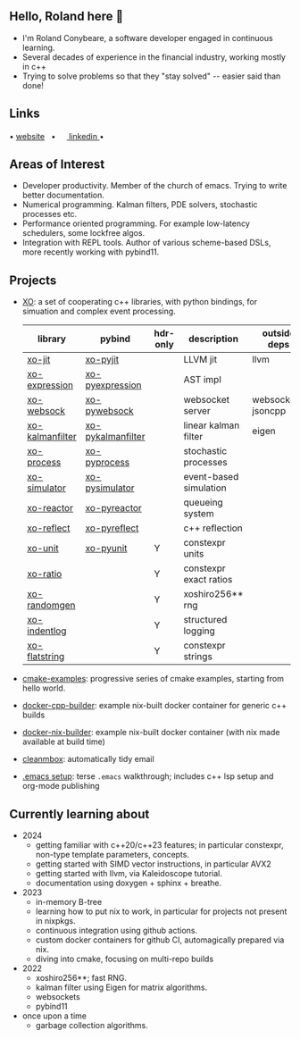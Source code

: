 ## Hello,  Roland here 👋
- I'm Roland Conybeare, a software developer engaged in continuous learning.
- Several decades of experience in the financial industry, working mostly in c++
- Trying to solve problems so that they "stay solved" -- easier said than done!

## Links
• <a href="https://rconybea.github.io/web">website</a>
&nbsp;
• <a href="https://www.linkedin.com/in/roland-conybeare-3640ab4" rel="noreferer">
   <img src="https://skillicons.dev/icons?i=linkedin" width="16px"> linkedin
  <a>
•

## Areas of Interest
- Developer productivity.  Member of the church of emacs.  Trying to write better documentation.
- Numerical programming.  Kalman filters, PDE solvers, stochastic processes etc.
- Performance oriented programming.  For example low-latency schedulers,  some lockfree algos.
- Integration with REPL tools.  Author of various scheme-based DSLs,  more recently working with pybind11.

## Projects
- <a href="https://rconybea.github.io/web/sw/xo.html">XO</a>: a set of cooperating c++ libraries, with python bindings, for simuation and complex event processing.

   | library                                                                   | pybind                                                                        | hdr-only | description            | outside deps        |
   |---------------------------------------------------------------------------|-------------------------------------------------------------------------------|----------|------------------------|---------------------|
   | <a href="https://github.com/Rconybea/xo-jit">xo-jit</a>                   | <a href="https://github.com/Rconybea/xo-pyjit">xo-pyjit</a>                   |          | LLVM jit               | llvm                |
   | <a href="https://github.com/Rconybea/xo-expression">xo-expression</a>     | <a href="https://github.com/Rconybea/xo-pyexpression">xo-pyexpression</a>     |          | AST impl               |                     |
   | <a href="https://github.com/Rconybea/xo-websock">xo-websock</a>           | <a href="https://github.com/Rconybea/xo-pwebsock">xo-pywebsock</a>            |          | websocket server       | websockets, jsoncpp |
   | <a href="https://github.com/Rconybea/xo-kalmanfilter">xo-kalmanfilter</a> | <a href="https://github.com/Rconybea/xo-pykalmanfilter">xo-pykalmanfilter</a> |          | linear kalman filter   | eigen               |
   | <a href="https://github.com/Rconybea/xo-process">xo-process</a>           | <a href="https://github.com/Rconybea/xo-pyprocess">xo-pyprocess</a>           |          | stochastic processes   |                     |
   | <a href="https://github.com/Rconybea/xo-simulator">xo-simulator</a>       | <a href="https://github.com/Rconybea/xo-pysimulator">xo-pysimulator</a>       |          | event-based simulation |                     |
   | <a href="https://github.com/Rconybea/xo-reactor">xo-reactor</a>           | <a href="https://github.com/Rconybea/xo-pyreactor">xo-pyreactor</a>           |          | queueing system        |                     |
   | <a href="https://github.com/Rconybea/reflect">xo-reflect</a>              | <a href="https://github.com/Rconybea/xo-pyreflect">xo-pyreflect</a>           |          | c++ reflection         |                     |
   | <a href="https://github.com/Rconybea/xo-unit">xo-unit</a>                 | <a href="https://github.com/Rconybea/xo-pyunit">xo-pyunit</a>                 | Y        | constexpr units        |                     |
   | <a href="https://github.com/Rconybea/xo-ratio">xo-ratio</a>               |                                                                               | Y        | constexpr exact ratios |                     |
   | <a href="https://github.com/Rconybea/randomgen">xo-randomgen</a>          |                                                                               | Y        | xoshiro256** rng       |                     |
   | <a href="https://github.com/Rconybea/indentlog">xo-indentlog</a>          |                                                                               | Y        | structured logging     |                     |
   | <a href="https://github.com/Rconybea/xo-flatstring">xo-flatstring</a>     |                                                                               | Y        | constexpr strings      |                     |

- <a href="https://github.com/rconybea/cmake-examples">cmake-examples</a>: progressive series of cmake examples, starting from hello world.
- <a href="https://github.com/rconybea/docker-cpp-builder">docker-cpp-builder</a>: example nix-built docker container for generic c++ builds
- <a href="https://github.com/rconybea/docker-nix-builder">docker-nix-builder</a>: example nix-built docker container (with nix made available at build time)
- <a href="https://rconybea.github.io/web/env/cleanmbox.html">cleanmbox</a>: automatically tidy email
- <a href="https://rconybea.github.io/web/env/emacs-setup.html">.emacs setup</a>: terse `.emacs` walkthrough; includes c++ lsp setup and org-mode publishing

## Currently learning about
- 2024
  - getting familiar with c++20/c++23 features;  in particular constexpr, non-type template parameters, concepts.
  - getting started with SIMD vector instructions,  in particular AVX2
  - getting started with llvm,  via Kaleidoscope tutorial.
  - documentation using doxygen + sphinx + breathe.
- 2023
  - in-memory B-tree
  - learning how to put nix to work,  in particular for projects not present in nixpkgs.
  - continuous integration using github actions.
  - custom docker containers for github CI, automagically prepared via nix.
  - diving into cmake, focusing on multi-repo builds
- 2022
  - xoshiro256**;  fast RNG.
  - kalman filter using Eigen for matrix algorithms.
  - websockets
  - pybind11
- once upon a time
  - garbage collection algorithms.

<!--
**Rconybea/rconybea** is a ✨ _special_ ✨ repository because its `README.md` (this file) appears on your GitHub profile.

Here are some ideas to get you started:

- 🔭 I’m currently working on ...
- 🌱 I’m currently learning ...
- 👯 I’m looking to collaborate on ...
- 🤔 I’m looking for help with ...
- 💬 Ask me about ...
- 📫 How to reach me: ...
- 😄 Pronouns: ...
- ⚡ Fun fact: ...
-->
